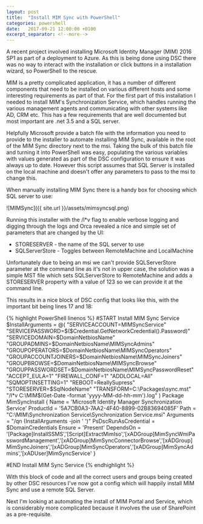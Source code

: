```yaml
---
layout: post
title:  "Install MIM Sync with PowerShell"
categories: powershell
date:   2017-09-21 12:00:00 +0100
excerpt_separator: <!--more-->
---
```


A recent project involved installing Microsoft Identity Manager (MIM) 2016 SP1 as part of a deployment to Azure. As this is being done using DSC there was no way to interact with the installation or click buttons in a installation wizard, so PowerShell to the rescue.
<!--more-->
MIM is a pretty complicated application, it has a number of different components that need to be installed on various different hosts and some interesting requirements as part of that. For the first part of this installation I needed to install MIM's Synchronization Service, which handles running the various management agents and communicating with other systems like AD, CRM etc. This has a few requirements that are well documented but most important are .net 3.5 and a SQL server.

Helpfully Microsoft provide a batch file with the information you need to provide to the installer to automate installing MIM Sync, available in the root of the MIM Sync directory next to the msi. Taking the bulk of this batch file and turning it into PowerShell was easy, populating the various variables with values generated as part of the DSC configuration to ensure it was always up to date. However this script assumes that SQL Server is installed on the local machine and doesn't offer any parameters to pass to the msi to change this.

When manually installing MIM Sync there is a handy box for choosing which SQL server to use:

![MIMSync]({{ site.url }}/assets/mimsyncsql.png)

Running this installer with the /l*v flag to enable verbose logging and digging through the logs and Orca revealed a nice and simple set of parameters that are changed by the UI:
* STORESERVER - the name of the SQL server to use
* SQLServerStore - Toggles between RemoteMachine and LocalMachine

Unfortunately due to being an msi we can't provide SQLServerStore parameter at the command line as it's not in upper case, the solution was a simple MST file which sets SQLServerStore to RemoteMachine and adds a STORESERVER property with a value of 123 so we can provide it at the command line.

This results in a nice block of DSC config that looks like this, with the important bit being lines 17 and 18:

{% highlight PowerShell linenos %}
 #START Install MIM Sync Service
    $InstallArguments = @(
        "SERVICEACCOUNT=MIMSyncService"
        "SERVICEPASSWORD=$($Credential.GetNetworkCredential().Password)"
        "SERVICEDOMAIN=$DomainNetbiosName"
        "GROUPADMINS=$DomainNetbiosName\MIMSyncAdmins"
        "GROUPOPERATORS=$DomainNetbiosName\MIMSyncOperators"
        "GROUPACCOUNTJOINERS=$DomainNetbiosName\MIMSyncJoiners"
        "GROUPBROWSE=$DomainNetbiosName\MIMSyncBrowse"
        "GROUPPASSWORDSET=$DomainNetbiosName\MIMSyncPasswordReset"
        "ACCEPT_EULA=1"
        "FIREWALL_CONF=1"
        "ADDLOCAL=All"
        "SQMOPTINSETTING=1"
        "REBOOT=ReallySupress"
        "STORESERVER=$SqlNodeName"
        "TRANSFORM=C:\Packages\sync.mst"
        "/l*v C:\MIM\$(Get-Date -format 'yyyy-MM-dd-hh-mm').log"
    )
    Package MimSyncInstall {
        Name = 'Microsoft Identity Manager Synchronization Service'
        ProductId = '5A7CB0A3-7AA2-4F40-8899-02B83694085F'
        Path = "C:\MIM\Synchronization Service\Synchronization Service.msi"
        Arguments = "/qn $($InstallArguments -join ' ')"
        PsDscRunAsCredential = $DomainCredentials
        Ensure = 'Present'
        DependsOn = '[Package]InstallSSMS','[Script]ExtractMimIso','[xADGroup]MimSyncWmiPasswordManagement','[xADGroup]MimSyncConnectorBrowse','[xADGroup]MimSyncJoiners','[xADGroup]MimSyncOperators','[xADGroup]MimSyncAdmins','[xADUser]MimSyncService'
    }

#END Install MIM Sync Service
{% endhighlight %}

With this block of code and all the correct users and groups being created by other DSC resources I've now got a config which will happily install MIM Sync and use a remote SQL Server.

Next I'm looking at automating the install of MIM Portal and Service, which is considerably more complicated because it involves the use of SharePoint as a pre-requisite.
